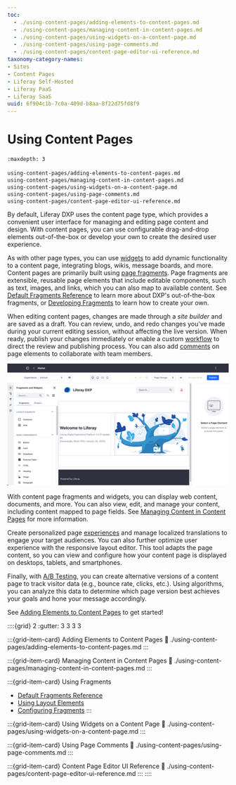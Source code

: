 ```yaml
---
toc:
  - ./using-content-pages/adding-elements-to-content-pages.md
  - ./using-content-pages/managing-content-in-content-pages.md
  - ./using-content-pages/using-widgets-on-a-content-page.md
  - ./using-content-pages/using-page-comments.md
  - ./using-content-pages/content-page-editor-ui-reference.md
taxonomy-category-names:
- Sites
- Content Pages
- Liferay Self-Hosted
- Liferay PaaS
- Liferay SaaS
uuid: 6f904c1b-7c0a-409d-b8aa-8f22d75fd8f9
---
```

# Using Content Pages

```{toctree}
:maxdepth: 3

using-content-pages/adding-elements-to-content-pages.md
using-content-pages/managing-content-in-content-pages.md
using-content-pages/using-widgets-on-a-content-page.md
using-content-pages/using-page-comments.md
using-content-pages/content-page-editor-ui-reference.md
```

By default, Liferay DXP uses the content page type, which provides a convenient user interface for managing and editing page content and design. With content pages, you can use configurable drag-and-drop elements out-of-the-box or develop your own to create the desired user experience.

As with other page types, you can use [widgets](./using-content-pages/using-widgets-on-a-content-page.md) to add dynamic functionality to a content page, integrating blogs, wikis, message boards, and more. Content pages are primarily built using [page fragments](./page-fragments-and-widgets/using-fragments.md). Page fragments are extensible, reusable page elements that include editable components, such as text, images, and links, which you can also map to available content. See [Default Fragments Reference](./page-fragments-and-widgets/using-fragments/default-fragments-reference.md) to learn more about DXP's out-of-the-box fragments, or [Developing Fragments](../developer-guide/developing-page-fragments/developing-fragments-intro.md) to learn how to create your own.

When editing content pages, changes are made through a *site builder* and are saved as a draft. You can review, undo, and redo changes you've made during your current editing session, without affecting the live version. When ready, publish your changes immediately or enable a custom [workflow](../../process-automation/workflow/introduction-to-workflow.md) to direct the review and publishing process. You can also add [comments](./using-content-pages/using-page-comments.md) on page elements to collaborate with team members.

![When editing content pages, all changes are made to content pages through a site builder.](./using-content-pages/images/01.png)

With content page fragments and widgets, you can display web content, documents, and more. You can also view, edit, and manage your content, including content mapped to page fields. See [Managing Content in Content Pages](./using-content-pages/managing-content-in-content-pages.md) for more information.

Create personalized page [experiences](../personalizing-site-experience/experience-personalization/content-page-personalization.md) and manage localized translations to engage your target audiences. You can also further optimize user experience with the responsive layout editor. This tool adapts the page content, so you can view and configure how your content page is displayed on desktops, tablets, and smartphones.

Finally, with [A/B Testing](../optimizing-sites/ab-testing/ab-testing.md), you can create alternative versions of a content page to track visitor data (e.g., bounce rate, clicks, etc.). Using algorithms, you can analyze this data to determine which page version best achieves your goals and hone your message accordingly.

See [Adding Elements to Content Pages](./using-content-pages/adding-elements-to-content-pages.md) to get started!

::::{grid} 2
:gutter: 3 3 3 3

:::{grid-item-card} Adding Elements to Content Pages
:link: ./using-content-pages/adding-elements-to-content-pages.md
:::

:::{grid-item-card} Managing Content in Content Pages
:link: ./using-content-pages/managing-content-in-content-pages.md
:::

:::{grid-item-card} Using Fragments

* [Default Fragments Reference](./page-fragments-and-widgets/using-fragments/default-fragments-reference.md)
* [Using Layout Elements](./page-fragments-and-widgets/using-fragments/using-layout-elements.md)
* [Configuring Fragments](./page-fragments-and-widgets/using-fragments/configuring-fragments.md)
:::

:::{grid-item-card} Using Widgets on a Content Page
:link: ./using-content-pages/using-widgets-on-a-content-page.md
:::

:::{grid-item-card} Using Page Comments
:link: ./using-content-pages/using-page-comments.md
:::

:::{grid-item-card} Content Page Editor UI Reference
:link: ./using-content-pages/content-page-editor-ui-reference.md
:::
::::
